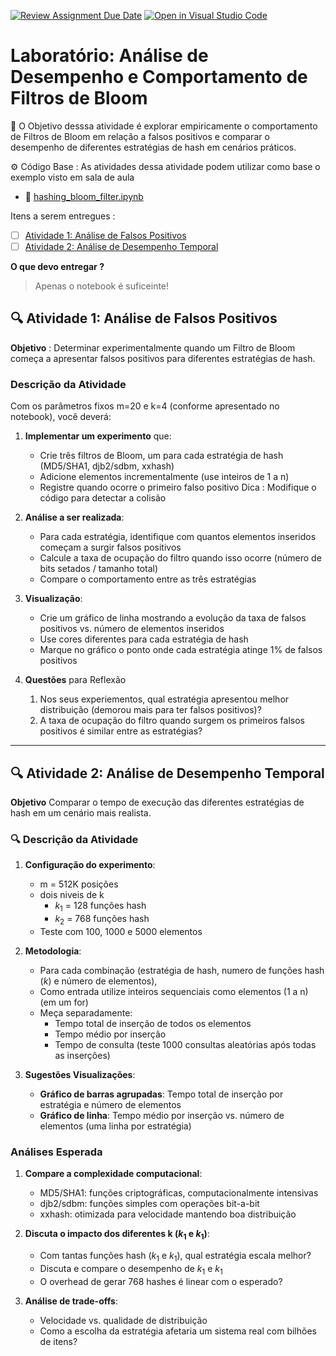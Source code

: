 [![Review Assignment Due Date](https://classroom.github.com/assets/deadline-readme-button-22041afd0340ce965d47ae6ef1cefeee28c7c493a6346c4f15d667ab976d596c.svg)](https://classroom.github.com/a/KJ3Rtvqc)
[![Open in Visual Studio Code](https://classroom.github.com/assets/open-in-vscode-2e0aaae1b6195c2367325f4f02e2d04e9abb55f0b24a779b69b11b9e10269abc.svg)](https://classroom.github.com/online_ide?assignment_repo_id=19776436&assignment_repo_type=AssignmentRepo)
# Laboratório: Análise de Desempenho e Comportamento de Filtros de Bloom

📌 O Objetivo desssa atividade é explorar empiricamente o comportamento de Filtros de Bloom em relação a falsos positivos e comparar o desempenho de diferentes estratégias de hash em cenários práticos.

⚙️ Código Base : As atividades dessa atividade podem utilizar como base o exemplo visto em sala de aula
 - 📄 [hashing_bloom_filter.ipynb](./hashing_bloom_filter)


Itens a serem entregues : 

- [ ] [Atividade 1: Análise de Falsos Positivos](#-atividade-1-análise-de-falsos-positivos)
- [ ] [Atividade 2: Análise de Desempenho Temporal](#-atividade-2-análise-de-desempenho-temporal)

**O que devo entregar ?**

> Apenas o notebook é suficeinte!

## 🔍 Atividade 1: Análise de Falsos Positivos

**Objetivo** : Determinar experimentalmente quando um Filtro de Bloom começa a apresentar falsos positivos para diferentes estratégias de hash.
    
### Descrição da Atividade
Com os parâmetros fixos m=20 e k=4 (conforme apresentado no notebook), você deverá:

1. **Implementar um experimento** que:
   - Crie três filtros de Bloom, um para cada estratégia de hash (MD5/SHA1, djb2/sdbm, xxhash)
   - Adicione elementos incrementalmente (use inteiros de 1 a n)
   - Registre quando ocorre o primeiro falso positivo
   Dica : Modifique o código para detectar a colisão

2. **Análise a ser realizada**:
   - Para cada estratégia, identifique com quantos elementos inseridos começam a surgir falsos positivos
   - Calcule a taxa de ocupação do filtro quando isso ocorre (número de bits setados / tamanho total)
   - Compare o comportamento entre as três estratégias

3. **Visualização**:
   - Crie um gráfico de linha mostrando a evolução da taxa de falsos positivos vs. número de elementos inseridos
   - Use cores diferentes para cada estratégia de hash
   - Marque no gráfico o ponto onde cada estratégia atinge 1% de falsos positivos

4. **Questões** para Reflexão
   1. Nos seus experiementos, qual estratégia apresentou melhor distribuição (demorou mais para ter falsos positivos)?
   2. A taxa de ocupação do filtro quando surgem os primeiros falsos positivos é similar entre as estratégias?

---

## 🔍 Atividade 2: Análise de Desempenho Temporal

**Objetivo** Comparar o tempo de execução das diferentes estratégias de hash em um cenário mais realista.

### 🔍 Descrição da Atividade

1. **Configuração do experimento**:
   - m = 512K posições
   - dois niveis de k
      - $k_1$ = 128 funções hash
      - $k_2$ = 768 funções hash
   - Teste com 100, 1000 e 5000 elementos

2. **Metodologia**:
   - Para cada combinação (estratégia de hash, numero de funções hash ($k$) e número de elementos), 
   - Como entrada utilize inteiros sequenciais como elementos (1 a n) (em um for)
   - Meça separadamente:
     - Tempo total de inserção de todos os elementos
     - Tempo médio por inserção
     - Tempo de consulta (teste 1000 consultas aleatórias após todas as inserções)

3. **Sugestões Visualizações**:
   - **Gráfico de barras agrupadas**: Tempo total de inserção por estratégia e número de elementos
   - **Gráfico de linha**: Tempo médio por inserção vs. número de elementos (uma linha por estratégia)
   <!-- - **Tabela comparativa**: Mostrando speedup relativo (quanto uma estratégia é mais rápida que outra) -->

### Análises Esperada

1. **Compare a complexidade computacional**:
   - MD5/SHA1: funções criptográficas, computacionalmente intensivas
   - djb2/sdbm: funções simples com operações bit-a-bit
   - xxhash: otimizada para velocidade mantendo boa distribuição

2. **Discuta o impacto dos diferentes k ($k_1$ e $k_1$)**:
   - Com tantas funções hash ($k_1$ e $k_1$), qual estratégia escala melhor?
   - Discuta e compare o desempenho de $k_1$ e $k_1$
   - O overhead de gerar 768 hashes é linear com o esperado?


3. **Análise de trade-offs**:
   - Velocidade vs. qualidade de distribuição
   - Como a escolha da estratégia afetaria um sistema real com bilhões de itens?



<!-- ### Questões para Conclusão
1. Qual estratégia você recomendaria para o problema original da Amazon? Justifique.
2. Como o parâmetro k=768 afeta a escolha da estratégia?
3. Existem cenários onde uma estratégia "mais lenta" seria preferível? -->

